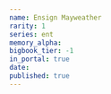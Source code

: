 ```yaml
---
name: Ensign Mayweather
rarity: 1
series: ent
memory_alpha:
bigbook_tier: -1
in_portal: true
date:
published: true
---
```



